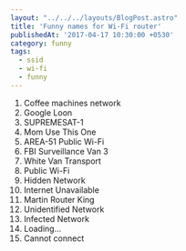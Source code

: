 ```yaml
---
layout: "../../../layouts/BlogPost.astro"
title: 'Funny names for Wi-Fi router'
publishedAt: '2017-04-17 10:30:00 +0530'
category: funny
tags:
  - ssid
  - wi-fi
  - funny
---
```


1. Coffee machines network
2. Google Loon
3. SUPREMESAT-1
4. Mom Use This One
5. AREA-51 Public Wi-Fi
6. FBI Surveillance Van 3
7. White Van Transport
8. Public Wi-Fi
9. Hidden Network
10. Internet Unavailable
11. Martin Router King
12. Unidentified Network
13. Infected Network
14. Loading...
15. Cannot connect
